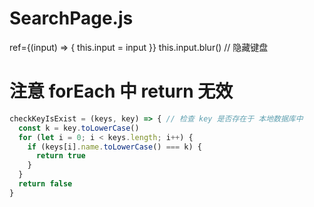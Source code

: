 # SearchPage.js
ref={(input) => { this.input = input }}
this.input.blur() // 隐藏键盘

# 注意 forEach 中 return 无效
~~~javascript
checkKeyIsExist = (keys, key) => { // 检查 key 是否存在于 本地数据库中
  const k = key.toLowerCase()
  for (let i = 0; i < keys.length; i++) {
    if (keys[i].name.toLowerCase() === k) {
      return true
    }
  }
  return false
}
~~~


